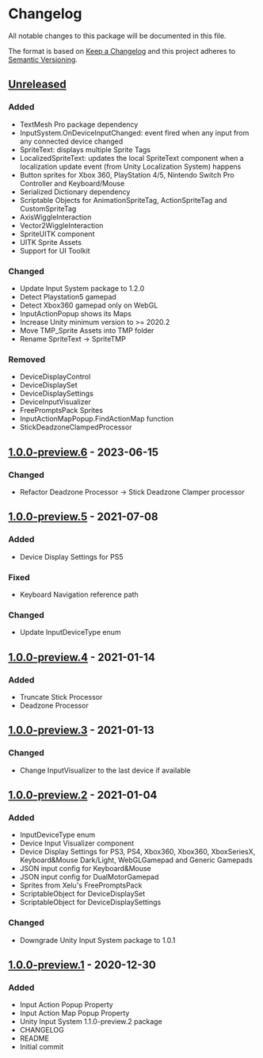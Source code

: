 # Changelog
All notable changes to this package will be documented in this file.

The format is based on [Keep a Changelog](http://keepachangelog.com/en/1.0.0/)
and this project adheres to [Semantic Versioning](http://semver.org/spec/v2.0.0.html).

## [Unreleased]
### Added
- TextMesh Pro package dependency
- InputSystem.OnDeviceInputChanged: event fired when any input from any connected device changed
- SpriteText: displays multiple Sprite Tags
- LocalizedSpriteText: updates the local SpriteText component when a localization update event (from Unity Localization System) happens
- Button sprites for Xbox 360, PlayStation 4/5, Nintendo Switch Pro Controller and Keyboard/Mouse
- Serialized Dictionary dependency
- Scriptable Objects for AnimationSpriteTag, ActionSpriteTag and CustomSpriteTag
- AxisWiggleInteraction
- Vector2WiggleInteraction
- SpriteUITK component
- UITK Sprite Assets
- Support for UI Toolkit

### Changed
- Update Input System package to 1.2.0
- Detect Playstation5 gamepad
- Detect Xbox360 gamepad only on WebGL
- InputActionPopup shows its Maps
- Increase Unity minimum version to >= 2020.2
- Move TMP_Sprite Assets into TMP folder
- Rename SpriteText -> SpriteTMP

### Removed
- DeviceDisplayControl
- DeviceDisplaySet
- DeviceDisplaySettings
- DeviceInputVisualizer
- FreePromptsPack Sprites
- InputActionMapPopup.FindActionMap function
- StickDeadzoneClampedProcessor

## [1.0.0-preview.6] - 2023-06-15
### Changed
- Refactor Deadzone Processor -> Stick Deadzone Clamper processor

## [1.0.0-preview.5] - 2021-07-08
### Added
-  Device Display Settings for PS5

### Fixed
- Keyboard Navigation reference path

### Changed
- Update InputDeviceType enum

## [1.0.0-preview.4] - 2021-01-14
### Added
- Truncate Stick Processor
- Deadzone Processor

## [1.0.0-preview.3] - 2021-01-13
### Changed
- Change InputVisualizer to the last device if available

## [1.0.0-preview.2] - 2021-01-04
### Added
- InputDeviceType enum
- Device Input Visualizer component
- Device Display Settings for PS3, PS4, Xbox360, Xbox360, XboxSeriesX, Keyboard&Mouse Dark/Light, WebGLGamepad and Generic Gamepads
- JSON input config for Keyboard&Mouse
- JSON input config for DualMotorGamepad
- Sprites from Xelu's FreePromptsPack
- ScriptableObject for DeviceDisplaySet
- ScriptableObject for DeviceDisplaySettings

### Changed
- Downgrade Unity Input System package to 1.0.1 

## [1.0.0-preview.1] - 2020-12-30
### Added
- Input Action Popup Property
- Input Action Map Popup Property
- Unity Input System 1.1.0-preview.2 package
- CHANGELOG
- README
- Initial commit

[Unreleased]: https://github.com/HyagoOliveira/InputSystem/compare/1.0.0-preview.6...main
[1.0.0-preview.6]: https://github.com/HyagoOliveira/InputSystem/tree/1.0.0-preview.6/
[1.0.0-preview.5]: https://github.com/HyagoOliveira/InputSystem/tree/1.0.0-preview.5/
[1.0.0-preview.4]: https://github.com/HyagoOliveira/InputSystem/tree/1.0.0-preview.4/
[1.0.0-preview.3]: https://github.com/HyagoOliveira/InputSystem/tree/1.0.0-preview.3/
[1.0.0-preview.2]: https://github.com/HyagoOliveira/InputSystem/tree/1.0.0-preview.2/
[1.0.0-preview.1]: https://github.com/HyagoOliveira/InputSystem/tree/1.0.0-preview.1/
